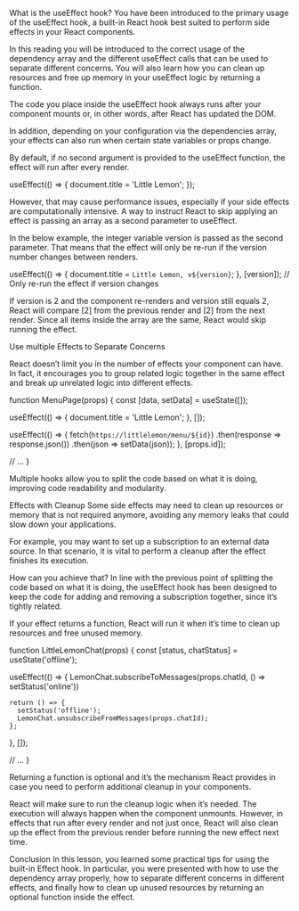 What is the useEffect hook?
You have been introduced to the primary usage of the useEffect hook, a built-in React hook best suited to perform side effects in your React components.

In this reading you will be introduced to the correct usage of the dependency array and the different useEffect calls that can be used to separate different concerns. You will also learn how you can clean up resources and free up memory in your useEffect logic by returning a function.

The code you place inside the useEffect hook always runs after your component mounts or, in other words, after React has updated the DOM.

In addition, depending on your configuration via the dependencies array, your effects can also run when certain state variables or props change. 

By default, if no second argument is provided to the useEffect function, the effect will run after every render.

useEffect(() => { 
   document.title = 'Little Lemon';
 }); 


 However, that may cause performance issues, especially if your side effects are computationally intensive. A way to instruct React to skip applying an effect is passing an array as a second parameter to useEffect.

In the below example, the integer variable version is passed as the second parameter. That means that the effect will only be re-run if the version number changes between renders.

useEffect(() => { 
  document.title = `Little Lemon, v${version}`;
}, [version]); // Only re-run the effect if version changes 

If version is 2 and the component re-renders and version still equals 2, React will compare [2] from the previous render and [2] from the next render. Since all items inside the array are the same, React would skip running the effect.

Use multiple Effects to Separate Concerns

React doesn’t limit you in the number of effects your component can have. In fact, it encourages you to group related logic together in the same effect and break up unrelated logic into different effects.

function MenuPage(props) { 
  const [data, setData] = useState([]); 

  useEffect(() => { 
    document.title = 'Little Lemon'; 
  }, []); 

  useEffect(() => { 
    fetch(`https://littlelemon/menu/${id}`) 
      .then(response => response.json()) 
      .then(json => setData(json)); 
  }, [props.id]); 

  // ... 
} 

Multiple hooks allow you to split the code based on what it is doing, improving code readability and modularity.

Effects with Cleanup
Some side effects may need to clean up resources or memory that is not required anymore, avoiding any memory leaks that could slow down your applications.

For example, you may want to set up a subscription to an external data source. In that scenario, it is vital to perform a cleanup after the effect finishes its execution.

How can you achieve that? In line with the previous point of splitting the code based on what it is doing, the useEffect hook has been designed to keep the code for adding and removing a subscription together, since it’s tightly related. 

If your effect returns a function, React will run it when it’s time to clean up resources and free unused memory.

function LittleLemonChat(props) { 
  const [status, chatStatus] = useState('offline'); 

  useEffect(() => { 
    LemonChat.subscribeToMessages(props.chatId, () => setStatus('online')) 

    return () => { 
      setStatus('offline'); 
      LemonChat.unsubscribeFromMessages(props.chatId); 
    }; 
  }, []); 

  // ... 
} 

Returning a function is optional and it’s the mechanism React provides in case you need to perform additional cleanup in your components.

React will make sure to run the cleanup logic when it’s needed. The execution will always happen when the component unmounts. However, in effects that run after every render and not just once, React will also clean up the effect from the previous render before running the new effect next time.

Conclusion
In this lesson, you learned some practical tips for using the built-in Effect hook. In particular, you were presented with how to use the dependency array properly, how to separate different concerns in different effects, and finally how to clean up unused resources by returning an optional function inside the effect.